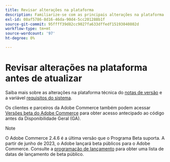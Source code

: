 ```yaml
---
title: Revisar alterações na plataforma
description: Familiarize-se com as principais alterações na plataforma em uma versão enquanto se prepara para atualizar seu projeto do Adobe Commerce.
exl-id: 08af5786-8d16-46da-90d4-5cc201288b1f
source-git-commit: 95ffff39d82cc9027fa633dffedf15193040802d
workflow-type: tm+mt
source-wordcount: '97'
ht-degree: 0%

---
```


# Revisar alterações na plataforma antes de atualizar

Saiba mais sobre as alterações na plataforma técnica do [notas de versão](../../release/release-notes/overview.md) e a variável [requisitos do sistema](../../installation/system-requirements.md).

Os clientes e parceiros da Adobe Commerce também podem acessar [Versões beta do Adobe Commerce](../../release/beta.md) para obter acesso antecipado ao código antes da Disponibilidade Geral (GA).

>[!NOTE]
>
>O Adobe Commerce 2.4.6 é a última versão que o Programa Beta suporta. A partir de junho de 2023, o Adobe lançará beta públicos para o Adobe Commerce. Consulte a [programação de lançamento](../../release/schedule.md) para obter uma lista de datas de lançamento de beta público.
